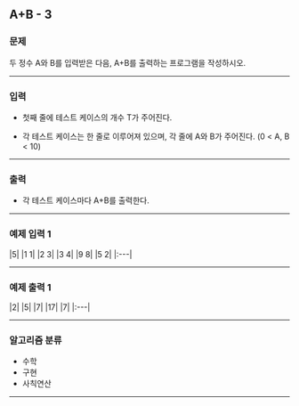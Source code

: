 A+B - 3
-------------
### 문제

두 정수 A와 B를 입력받은 다음, A+B를 출력하는 프로그램을 작성하시오.

- - -

### 입력
* 첫째 줄에 테스트 케이스의 개수 T가 주어진다.

* 각 테스트 케이스는 한 줄로 이루어져 있으며, 각 줄에 A와 B가 주어진다. (0 < A, B < 10)

- - -

### 출력
* 각 테스트 케이스마다 A+B를 출력한다.

- - -

### 예제 입력 1
|5|
|1 1|
|2 3|
|3 4|
|9 8|
|5 2|
|:---|

- - -

### 예제 출력 1
|2|
|5|
|7|
|17|
|7|
|:---|

- - -

### 알고리즘 분류
* 수학
* 구현
* 사칙연산

- - -